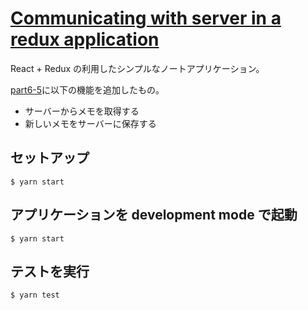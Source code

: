 # [Communicating with server in a redux application](https://fullstackopen.com/en/part6/communicating_with_server_in_a_redux_application)

React + Redux の利用したシンプルなノートアプリケーション。

[part6-5](../part6-5)に以下の機能を追加したもの。

- サーバーからメモを取得する
- 新しいメモをサーバーに保存する

## セットアップ

```shell
$ yarn start
```

## アプリケーションを development mode で起動

```shell
$ yarn start
```

## テストを実行

```shell
$ yarn test
```
